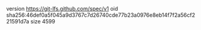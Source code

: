 version https://git-lfs.github.com/spec/v1
oid sha256:46def0a5f045a9d3767c7d26740cde77b23a0976e8eb14f7f2a56cf221591d7a
size 4599
